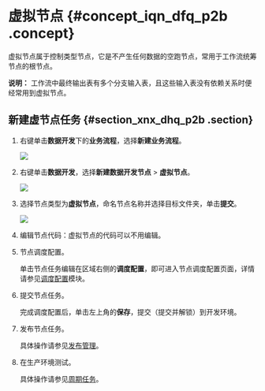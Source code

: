 # 虚拟节点 {#concept_iqn_dfq_p2b .concept}

虚拟节点属于控制类型节点，它是不产生任何数据的空跑节点，常用于工作流统筹节点的根节点。

**说明：** 工作流中最终输出表有多个分支输入表，且这些输入表没有依赖关系时便经常用到虚拟节点。

## 新建虚节点任务 {#section_xnx_dhq_p2b .section}

1.  右键单击**数据开发**下的**业务流程**，选择**新建业务流程**。

    ![](http://static-aliyun-doc.oss-cn-hangzhou.aliyuncs.com/assets/img/16292/15481780457651_zh-CN.png)

2.  右键单击**数据开发**，选择**新建数据开发节点** \> **虚拟节点**。

    ![](http://static-aliyun-doc.oss-cn-hangzhou.aliyuncs.com/assets/img/16298/15481780457816_zh-CN.png)

3.  选择节点类型为**虚拟节点**，命名节点名称并选择目标文件夹，单击**提交**。

    ![](http://static-aliyun-doc.oss-cn-hangzhou.aliyuncs.com/assets/img/16298/15481780457817_zh-CN.png)

4.  编辑节点代码：虚拟节点的代码可以不用编辑。
5.  节点调度配置。

    单击节点任务编辑在区域右侧的**调度配置**，即可进入节点调度配置页面，详情请参见[调度配置](cn.zh-CN/使用指南/数据开发/调度配置/基本属性.md#)模块。

6.  提交节点任务。

    完成调度配置后，单击左上角的**保存**，提交（提交并解锁）到开发环境。

7.  发布节点任务。

    具体操作请参见[发布管理](cn.zh-CN/使用指南/数据开发/发布管理/任务发布.md#)。

8.  在生产环境测试。

    具体操作请参见[周期任务](cn.zh-CN/使用指南/运维中心/任务列表/周期任务.md#)。


